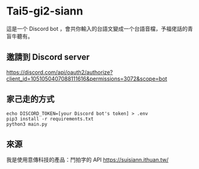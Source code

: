 # Tai5-gi2-siann
這是一个 Discord bot ，會共你輸入的台語文變成一个台語音檔，予福佬話的青盲牛聽有。

## 邀請到 Discord server
https://discord.com/api/oauth2/authorize?client_id=1051050407088111616&permissions=3072&scope=bot

## 家己走的方式
```
echo DISCORD_TOKEN=[your Discord bot's token] > .env
pip3 install -r requirements.txt
python3 main.py
```

## 來源
我是使用意傳科技的產品：鬥拍字的 API https://suisiann.ithuan.tw/
